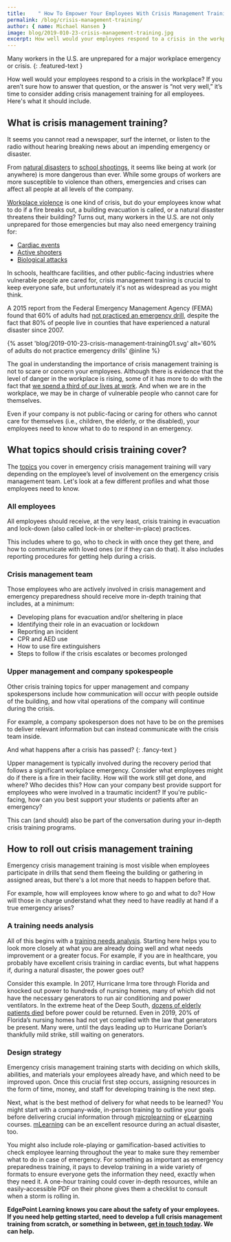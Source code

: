 ```yaml
---
title:    " How To Empower Your Employees With Crisis Management Training"
permalink: /blog/crisis-management-training/
author: { name: Michael Hansen }
image: blog/2019-010-23-crisis-management-training.jpg
excerpt: How well would your employees respond to a crisis in the workplace? If the answer is “not very well,” it’s time to develop crisis management training. Here's how.
---
```


Many workers in the U.S. are unprepared for a major workplace emergency or crisis. 
{: .featured-text }

How well would your employees respond to a crisis in the workplace? If you aren’t sure how to answer that question, or the answer is “not very well,” it’s time to consider adding crisis management training for all employees. Here's what it should include. 

## What is crisis management training?

It seems you cannot read a newspaper, surf the internet, or listen to the radio without hearing breaking news about an impending emergency or disaster. 

From [natural disasters](https://www.iii.org/fact-statistic/facts-statistics-us-catastrophes) to [school shootings](https://everytownresearch.org/gunfire-in-school/), it seems like being at work (or anywhere) is more dangerous than ever. While some groups of workers are more susceptible to violence than others, emergencies and crises can affect all people at all levels of the company. 

[Workplace violence](/blog/workplace-violence-prevention/) is one kind of crisis, but do your employees know what to do if a fire breaks out, a building evacuation is called, or a natural disaster threatens their building? Turns out, many workers in the U.S. are not only unprepared for those emergencies but may also need emergency training for:

* [Cardiac events](https://www.ishn.com/articles/108703-survey-us-workers-unprepared-for-workplace-cardiac-emergencies)
* [Active shooters](https://www.everbridge.com/newsroom/article/survey-businesses-overwhelmingly-concerned-active-shooters-workplace-unprepared/)
* [Biological attacks](https://www.weforum.org/agenda/2019/03/our-economy-is-woefully-underprepared-for-biological-threats/)

In schools, healthcare facilities, and other public-facing industries where vulnerable people are cared for, crisis management training is crucial to keep everyone safe, but unfortunately it's not as widespread as you might think. 

A 2015 report from the Federal Emergency Management Agency (FEMA) found that 60% of adults had [not practiced an emergency drill](https://www.fema.gov/news-release/2015/04/28/sixty-percent-americans-not-practicing-disaster-fema-urges-everyone-prepare), despite the fact that 80% of people live in counties that have experienced a natural disaster since 2007.

{% asset 'blog/2019-010-23-crisis-management-training01.svg'
  alt='60% of adults do not practice emergency drills' @inline %}

The goal in understanding the importance of crisis management training is not to scare or concern your employees. Although there is evidence that the level of danger in the workplace is rising, some of it has more to do with the fact that [we spend a third of our lives at work](https://www.gettysburg.edu/news/stories?id=79db7b34-630c-4f49-ad32-4ab9ea48e72b&pageTitle=1%2F3+of+your+life+is+spent+at+work). And when we are in the workplace, we may be in charge of vulnerable people who cannot care for themselves.

Even if your company is not public-facing or caring for others who cannot care for themselves (i.e., children, the elderly, or the disabled), your employees need to know what to do to respond in an emergency.

## What topics should crisis training cover? 

The [topics](https://www.ready.gov/business/implementation/training) you cover in emergency crisis management training will vary depending on the employee’s level of involvement on the emergency crisis management team. Let's look at a few different profiles and what those employees need to know. 

### All employees

All employees should receive, at the very least, crisis training in evacuation and lock-down (also called lock-in or shelter-in-place) practices. 

This includes where to go, who to check in with once they get there, and how to communicate with loved ones (or if they can do that). It also includes reporting procedures for getting help during a crisis. 

### Crisis management team

Those employees who are actively involved in crisis management and emergency preparedness should receive more in-depth training that includes, at a minimum:

* Developing plans for evacuation and/or sheltering in place
* Identifying their role in an evacuation or lockdown
* Reporting an incident
* CPR and AED use
* How to use fire extinguishers
* Steps to follow if the crisis escalates or becomes prolonged

### Upper management and company spokespeople

Other crisis training topics for upper management and company spokespersons include how communication will occur with people outside of the building, and how vital operations of the company will continue during the crisis. 

For example, a company spokesperson does not have to be on the premises to deliver relevant information but can instead communicate with the crisis team inside.

And what happens after a crisis has passed? 
{: .fancy-text }

Upper management is typically involved during the recovery period that follows a significant workplace emergency. Consider what employees might do if there is a fire in their facility. How will the work still get done, and where? Who decides this? How can your company best provide support for employees who were involved in a traumatic incident? If you're public-facing, how can you best support your students or patients after an emergency?

This can (and should) also be part of the conversation during your in-depth crisis training programs.

## How to roll out crisis management training 

Emergency crisis management training is most visible when employees participate in drills that send them fleeing the building or gathering in assigned areas, but there's a lot more that needs to happen before that. 

For example, how will employees know where to go and what to do? How will those in charge understand what they need to have readily at hand if a true emergency arises?

### A training needs analysis

All of this begins with a [training needs analysis](/blog/how-to-identify-training-needs-of-employees/). Starting here helps you to look more closely at what you are already doing well and what needs improvement or a greater focus. For example, if you are in healthcare, you probably have excellent crisis training in cardiac events, but what happens if, during a natural disaster, the power goes out? 

Consider this example. In 2017, Hurricane Irma tore through Florida and knocked out power to hundreds of nursing homes, many of which did not have the necessary generators to run air conditioning and power ventilators. In the extreme heat of the Deep South, [dozens of elderly patients died](https://www.reuters.com/article/us-storm-dorian-nursing-homes/as-dorian-nears-florida-nursing-homes-face-heat-for-lacking-generators-idUSKCN1VK2AA) before power could be returned. Even in 2019, 20% of Florida’s nursing homes had not yet complied with the law that generators be present. Many were, until the days leading up to Hurricane Dorian’s thankfully mild strike, still waiting on generators.

### Design strategy

Emergency crisis management training starts with deciding on which skills, abilities, and materials your employees already have, and which need to be improved upon. Once this crucial first step occurs, assigning resources in the form of time, money, and staff for developing training is the next step. 

Next, what is the best method of delivery for what needs to be learned? You might start with a company-wide, in-person training to outline your goals before delivering crucial information through [microlearning](/blog/types-of-microlearning/) or [eLearning](/blog/create-elearning-faster/) courses. [mLearning](/blog/what-is-mlearning/) can be an excellent resource during an actual disaster, too. 

You might also include role-playing or gamification-based activities to check employee learning throughout the year to make sure they remember what to do in case of emergency. For something as important as emergency preparedness training, it pays to develop training in a wide variety of formats to ensure everyone gets the information they need, exactly when they need it. A one-hour training could cover in-depth resources, while an easily-accessible PDF on their phone gives them a checklist to consult when a storm is rolling in. 

<strong>EdgePoint Learning knows you care about the safety of your employees. If you need help getting started, need to develop a full crisis management training from scratch, or something in between, [get in touch today](/contact/). We can help.</strong>